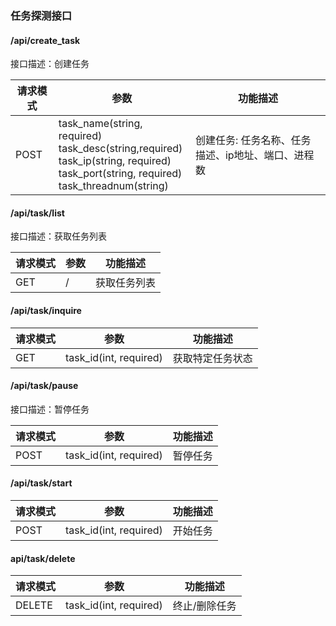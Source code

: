 ### 任务探测接口

#### /api/create_task

接口描述：创建任务

| 请求模式 | 参数                                                         | 功能描述                                           |
| -------- | ------------------------------------------------------------ | -------------------------------------------------- |
| POST     | task_name(string, required)<br>task_desc(string,required)<br>task_ip(string, required)<br>task_port(string, required)<br>task_threadnum(string) | 创建任务: 任务名称、任务描述、ip地址、端口、进程数 |

#### /api/task/list

接口描述：获取任务列表

| 请求模式 | 参数 | 功能描述     |
| -------- | ---- | ------------ |
| GET      | /    | 获取任务列表 |

#### /api/task/inquire

| 请求模式 | 参数                   | 功能描述         |
| -------- | ---------------------- | ---------------- |
| GET      | task_id(int, required) | 获取特定任务状态 |

#### /api/task/pause

接口描述：暂停任务

| 请求模式 | 参数                   | 功能描述 |
| -------- | ---------------------- | -------- |
| POST     | task_id(int, required) | 暂停任务 |

#### /api/task/start

| 请求模式 | 参数                   | 功能描述 |
| -------- | ---------------------- | -------- |
| POST     | task_id(int, required) | 开始任务 |

#### api/task/delete

| 请求模式 | 参数                   | 功能描述      |
| -------- | ---------------------- | ------------- |
| DELETE   | task_id(int, required) | 终止/删除任务 |
